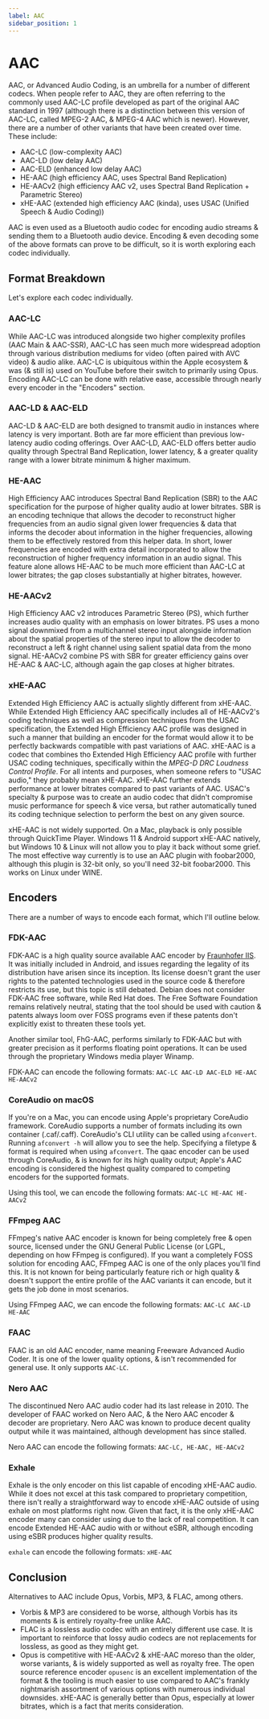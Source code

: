 ```yaml
---
label: AAC
sidebar_position: 1
---
```


# AAC

AAC, or Advanced Audio Coding, is an umbrella for a number of different codecs. When people refer to AAC, they are often referring to the commonly used AAC-LC profile developed as part of the original AAC standard in 1997 (although there is a distinction between this version of AAC-LC, called MPEG-2 AAC, & MPEG-4 AAC which is newer). However, there are a number of other variants that have been created over time. These include:
- AAC-LC (low-complexity AAC)
- AAC-LD (low delay AAC)
- AAC-ELD (enhanced low delay AAC)
- HE-AAC (high efficiency AAC, uses Spectral Band Replication)
- HE-AACv2 (high efficiency AAC v2, uses Spectral Band Replication + Parametric Stereo)
- xHE-AAC (extended high efficiency AAC (kinda), uses USAC (Unified Speech & Audio Coding))

AAC is even used as a Bluetooth audio codec for encoding audio streams & sending them to a Bluetooth audio device. Encoding & even decoding some of the above formats can prove to be difficult, so it is worth exploring each codec individually.

## Format Breakdown

Let's explore each codec individually.

### AAC-LC

While AAC-LC was introduced alongside two higher complexity profiles (AAC Main & AAC-SSR), AAC-LC has seen much more widespread adoption through various distribution mediums for video (often paired with AVC video) & audio alike. AAC-LC is ubiquitous within the Apple ecosystem & was (& still is) used on YouTube before their switch to primarily using Opus. Encoding AAC-LC can be done with relative ease, accessible through nearly every encoder in the "Encoders" section.

### AAC-LD & AAC-ELD

AAC-LD & AAC-ELD are both designed to transmit audio in instances where latency is very important. Both are far more efficient than previous low-latency audio coding offerings. Over AAC-LD, AAC-ELD offers better audio quality through Spectral Band Replication, lower latency, & a greater quality range with a lower bitrate minimum & higher maximum.

### HE-AAC

High Efficiency AAC introduces Spectral Band Replication (SBR) to the AAC specification for the purpose of higher quality audio at lower bitrates. SBR is an encoding technique that allows the decoder to reconstruct higher frequencies from an audio signal given lower frequencies & data that informs the decoder about information in the higher frequencies, allowing them to be effectively restored from this helper data. In short, lower frequencies are encoded with extra detail incorporated to allow the reconstruction of higher frequency information in an audio signal. This feature alone allows HE-AAC to be much more efficient than AAC-LC at lower bitrates; the gap closes substantially at higher bitrates, however.

### HE-AACv2

High Efficiency AAC v2 introduces Parametric Stereo (PS), which further increases audio quality with an emphasis on lower bitrates. PS uses a mono signal downmixed from a multichannel stereo input alongside information about the spatial properties of the stereo input to allow the decoder to reconstruct a left & right channel using salient spatial data from the mono signal. HE-AACv2 combine PS with SBR for greater efficiency gains over HE-AAC & AAC-LC, although again the gap closes at higher bitrates.

### xHE-AAC

Extended High Efficiency AAC is actually slightly different from xHE-AAC. While Extended High Efficiency AAC specifically includes all of HE-AACv2's coding techniques as well as compression techniques from the USAC specification, the Extended High Efficiency AAC profile was designed in such a manner that building an encoder for the format would allow it to be perfectly backwards compatible with past variations of AAC. xHE-AAC is a codec that combines tho Extended High Efficiency AAC profile with further USAC coding techniques, specifically within the *MPEG-D DRC Loudness Control Profile*. For all intents and purposes, when someone refers to "USAC audio," they probably mean xHE-AAC. xHE-AAC further extends performance at lower bitrates compared to past variants of AAC. USAC's specialty & purpose was to create an audio codec that didn't compromise music performance for speech & vice versa, but rather automatically tuned its coding technique selection to perform the best on any given source.

xHE-AAC is not widely supported. On a Mac, playback is only possible through QuickTime Player. Windows 11 & Android support xHE-AAC natively, but Windows 10 & Linux will not allow you to play it back without some grief. The most effective way currently is to use an AAC plugin with foobar2000, although this plugin is 32-bit only, so you'll need 32-bit foobar2000. This works on Linux under WINE.

## Encoders
There are a number of ways to encode each format, which I'll outline below.

### FDK-AAC
FDK-AAC is a high quality source available AAC encoder by [Fraunhofer IIS](https://en.wikipedia.org/wiki/Fraunhofer_Society). It was initially included in Android, and issues regarding the legality of its distribution have arisen since its inception. Its license doesn't grant the user rights to the patented technologies used in the source code & therefore restricts its use, but this topic is still debated. Debian does not consider FDK-AAC free software, while Red Hat does. The Free Software Foundation remains relatively neutral, stating that the tool should be used with caution & patents always loom over FOSS programs even if these patents don't explicitly exist to threaten these tools yet.

Another similar tool, FhG-AAC, performs similarly to FDK-AAC but with greater precision as it performs floating point operations. It can be used through the proprietary Windows media player Winamp.

FDK-AAC can encode the following formats:
`AAC-LC AAC-LD AAC-ELD HE-AAC HE-AACv2`

### CoreAudio on macOS
If you're on a Mac, you can encode using Apple's proprietary CoreAudio framework. CoreAudio supports a number of formats including its own container (.caf/.caff). CoreAudio's CLI utility can be called using `afconvert`. Running `afconvert -h` will allow you to see the help. Specifying a filetype & format is required when using `afconvert`. The qaac encoder can be used through CoreAudio, & is known for its high quality output; Apple's AAC encoding is considered the highest quality compared to competing encoders for the supported formats.

Using this tool, we can encode the following formats:
`AAC-LC HE-AAC HE-AACv2`

### FFmpeg AAC
FFmpeg's native AAC encoder is known for being completely free & open source, licensed under the GNU General Public License (or LGPL, depending on how FFmpeg is configured). If you want a completely FOSS solution for encoding AAC, FFmpeg AAC is one of the only places you'll find this. It is not known for being particularly feature rich or high quality & doesn't support the entire profile of the AAC variants it can encode, but it gets the job done in most scenarios.

Using FFmpeg AAC, we can encode the following formats:
`AAC-LC AAC-LD HE-AAC`

### FAAC
FAAC is an old AAC encoder, name meaning Freeware Advanced Audio Coder. It is one of the lower quality options, & isn't recommended for general use. It only supports `AAC-LC`.

### Nero AAC
The discontinued Nero AAC audio coder had its last release in 2010. The developer of FAAC worked on Nero AAC, & the Nero AAC encoder & decoder are proprietary. Nero AAC was known to produce decent quality output while it was maintained, although development has since stalled.

Nero AAC can encode the following formats:
`AAC-LC, HE-AAC, HE-AACv2`

### Exhale

Exhale is the only encoder on this list capable of encoding xHE-AAC audio. While it does not excel at this task compared to proprietary competition, there isn't really a straightforward way to encode xHE-AAC outside of using exhale on most platforms right now. Given that fact, it is the only xHE-AAC encoder many can consider using due to the lack of real competition. It can encode Extended HE-AAC audio with or without eSBR, although encoding using eSBR produces higher quality results.

`exhale` can encode the following formats:
`xHE-AAC`

## Conclusion

Alternatives to AAC include Opus, Vorbis, MP3, & FLAC, among others.
- Vorbis & MP3 are considered to be worse, although Vorbis has its moments & is entirely royalty-free unlike AAC.
- FLAC is a lossless audio codec with an entirely different use case. It is important to reinforce that lossy audio codecs are not replacements for lossless, as good as they might get.
- Opus is competitive with HE-AACv2 & xHE-AAC moreso than the older, worse variants, & is widely supported as well as royalty free. The open source reference encoder `opusenc` is an excellent implementation of the format & the tooling is much easier to use compared to AAC's frankly nightmarish assortment of various options with numerous individual downsides. xHE-AAC is generally better than Opus, especially at lower bitrates, which is a fact that merits consideration.